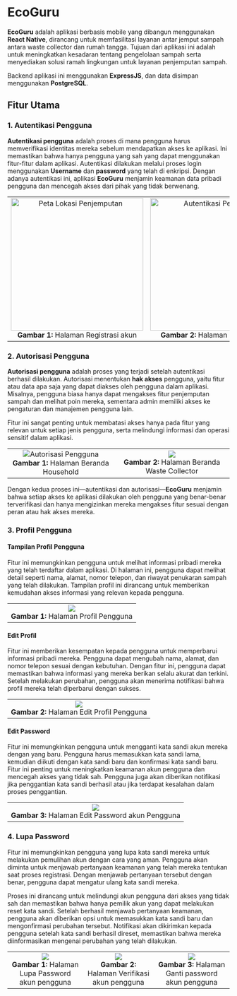 # EcoGuru

**EcoGuru** adalah aplikasi berbasis mobile yang dibangun menggunakan **React Native**, dirancang untuk memfasilitasi layanan antar jemput sampah antara waste collector dan rumah tangga. Tujuan dari aplikasi ini adalah untuk meningkatkan kesadaran tentang pengelolaan sampah serta menyediakan solusi ramah lingkungan untuk layanan penjemputan sampah.

Backend aplikasi ini menggunakan **ExpressJS**, dan data disimpan menggunakan **PostgreSQL**.

## Fitur Utama

### 1. Autentikasi Pengguna
**Autentikasi pengguna** adalah proses di mana pengguna harus memverifikasi identitas mereka sebelum mendapatkan akses ke aplikasi. Ini memastikan bahwa hanya pengguna yang sah yang dapat menggunakan fitur-fitur dalam aplikasi. Autentikasi dilakukan melalui proses login menggunakan **Username** dan **password** yang telah di enkripsi.
Dengan adanya autentikasi ini, aplikasi **EcoGuru** menjamin keamanan data pribadi pengguna dan mencegah akses dari pihak yang tidak berwenang.

<table align="center" style="border: none;">
  <tr>
    <td align="center">
      <img src="https://github.com/user-attachments/assets/36f37044-8a23-4e69-a463-16866cb9b615" alt="Peta Lokasi Penjemputan" width="300" />
      <br>
      <b>Gambar 1:</b> Halaman Registrasi akun
    </td>
    <td align="center" style="border: none;">
      <img src="https://github.com/user-attachments/assets/385a4c1d-9046-49e0-8835-18f173b0d2d3" alt="Autentikasi Pengguna" width="300" />
      <br>
      <b>Gambar 2:</b> Halaman login aplikasi 
    </td>
  </tr>
</table>

### 2. Autorisasi Pengguna
**Autorisasi pengguna** adalah proses yang terjadi setelah autentikasi berhasil dilakukan. Autorisasi menentukan **hak akses** pengguna, yaitu fitur atau data apa saja yang dapat diakses oleh pengguna dalam aplikasi. Misalnya, pengguna biasa hanya dapat mengakses fitur penjemputan sampah dan melihat poin mereka, sementara admin memiliki akses ke pengaturan dan manajemen pengguna lain.

Fitur ini sangat penting untuk membatasi akses hanya pada fitur yang relevan untuk setiap jenis pengguna, serta melindungi informasi dan operasi sensitif dalam aplikasi.
<table align="center" style="border: none;">
  <tr>
    <td align="center">
      <img src="https://github.com/user-attachments/assets/b710efdc-f5b6-41ba-885d-451a3983392f" alt="Autorisasi Pengguna" />
      <br>
      <b>Gambar 1:</b> Halaman Beranda Household
    </td>
    <td align="center" style="border: none;">
      <img src="https://github.com/user-attachments/assets/2888ad33-b1f7-4f48-90b7-82a23bab2279" />
      <br>
      <b>Gambar 2:</b> Halaman Beranda Waste Collector
    </td>
  </tr>
</table>

Dengan kedua proses ini—autentikasi dan autorisasi—**EcoGuru** menjamin bahwa setiap akses ke aplikasi dilakukan oleh pengguna yang benar-benar terverifikasi dan hanya mengizinkan mereka mengakses fitur sesuai dengan peran atau hak akses mereka.

### 3. Profil Pengguna
#### Tampilan Profil Pengguna
Fitur ini memungkinkan pengguna untuk melihat informasi pribadi mereka yang telah terdaftar dalam aplikasi. Di halaman ini, pengguna dapat melihat detail seperti nama, alamat, nomor telepon, dan riwayat penukaran sampah yang telah dilakukan. Tampilan profil ini dirancang untuk memberikan kemudahan akses informasi yang relevan kepada pengguna.
<table align="center" style="border: none;">
  <tr>
    <td align="center" style="border: none;">
      <img src="https://github.com/user-attachments/assets/538dcad3-71f7-453d-bd87-afa1bcefff12" />
      <br>
      <b>Gambar 1:</b> Halaman Profil Pengguna
    </td>
  </tr>
</table>

#### Edit Profil
Fitur ini memberikan kesempatan kepada pengguna untuk memperbarui informasi pribadi mereka. Pengguna dapat mengubah nama, alamat, dan nomor telepon sesuai dengan kebutuhan. Dengan fitur ini, pengguna dapat memastikan bahwa informasi yang mereka berikan selalu akurat dan terkini. Setelah melakukan perubahan, pengguna akan menerima notifikasi bahwa profil mereka telah diperbarui dengan sukses.
<table align="center" style="border: none;">
  <tr>
    <td align="center" style="border: none;">
      <img src="https://github.com/user-attachments/assets/bcf2cd78-1292-4373-8b9a-5b3e0ce4f60b" />
      <br>
      <b>Gambar 2:</b> Halaman Edit Profil Pengguna
    </td>
  </tr>
</table>

#### Edit Password
Fitur ini memungkinkan pengguna untuk mengganti kata sandi akun mereka dengan yang baru. Pengguna harus memasukkan kata sandi lama, kemudian diikuti dengan kata sandi baru dan konfirmasi kata sandi baru. Fitur ini penting untuk meningkatkan keamanan akun pengguna dan mencegah akses yang tidak sah. Pengguna juga akan diberikan notifikasi jika penggantian kata sandi berhasil atau jika terdapat kesalahan dalam proses penggantian.
<table align="center" style="border: none;">
  <tr>
    <td align="center" style="border: none;">
      <img src="https://github.com/user-attachments/assets/49fabbda-9aaa-426c-be6e-d71e7a51587a" />
      <br>
      <b>Gambar 3:</b> Halaman Edit Password akun Pengguna
    </td>
  </tr>
</table>

### 4. Lupa Password
Fitur ini memungkinkan pengguna yang lupa kata sandi mereka untuk melakukan pemulihan akun dengan cara yang aman. Pengguna akan diminta untuk menjawab pertanyaan keamanan yang telah mereka tentukan saat proses registrasi. Dengan menjawab pertanyaan tersebut dengan benar, pengguna dapat mengatur ulang kata sandi mereka. 

Proses ini dirancang untuk melindungi akun pengguna dari akses yang tidak sah dan memastikan bahwa hanya pemilik akun yang dapat melakukan reset kata sandi. Setelah berhasil menjawab pertanyaan keamanan, pengguna akan diberikan opsi untuk memasukkan kata sandi baru dan mengonfirmasi perubahan tersebut. Notifikasi akan dikirimkan kepada pengguna setelah kata sandi berhasil direset, memastikan bahwa mereka diinformasikan mengenai perubahan yang telah dilakukan.
<table align="center" style="border: none;">
  <tr>
    <td align="center" style="border: none;">
      <img src="https://github.com/user-attachments/assets/33039f03-d0dd-491f-8aaa-70ca042e437a" />
      <br>
      <b>Gambar 1:</b> Halaman Lupa Password akun pengguna
    </td>
    <td align="center" style="border: none;">
      <img src="https://github.com/user-attachments/assets/30063e84-d837-42f0-b3f2-2d609031671d" />
      <br>
      <b>Gambar 2:</b> Halaman Verifikasi akun pengguna
    </td>
    <td align="center" style="border: none;">
      <img src="https://github.com/user-attachments/assets/78b72c0b-8efe-4c2e-99d8-e27c68f9ff67" />
      <br>
      <b>Gambar 3:</b> Halaman Ganti password akun pengguna
    </td>
  </tr>
</table>
